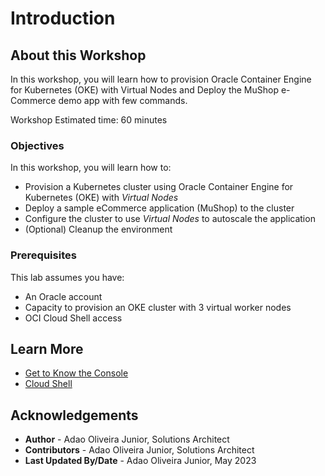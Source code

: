 # Introduction

## About this Workshop

In this workshop, you will learn how to provision Oracle Container Engine for Kubernetes (OKE) with Virtual Nodes and Deploy the MuShop e-Commerce demo app with few commands.

Workshop Estimated time: 60 minutes

### Objectives

In this workshop, you will learn how to:

* Provision a Kubernetes cluster using Oracle Container Engine for Kubernetes (OKE) with *Virtual Nodes*
* Deploy a sample eCommerce application (MuShop) to the cluster
* Configure the cluster to use *Virtual Nodes* to autoscale the application
* (Optional) Cleanup the environment

### Prerequisites

This lab assumes you have:

* An Oracle account
* Capacity to provision an OKE cluster with 3 virtual worker nodes
* OCI Cloud Shell access

## Learn More

* [Get to Know the Console](https://docs.oracle.com/en-us/iaas/Content/GSG/Concepts/console.htm)
* [Cloud Shell](https://docs.oracle.com/en-us/iaas/Content/API/Concepts/cloudshellintro.htm)

## Acknowledgements

* **Author** - Adao Oliveira Junior, Solutions Architect
* **Contributors** -  Adao Oliveira Junior, Solutions Architect
* **Last Updated By/Date** - Adao Oliveira Junior, May 2023
